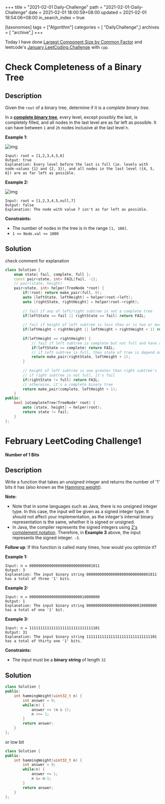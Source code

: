 +++
title = "2021-02-01 Daily-Challenge"
path = "2021-02-01-Daily-Challenge"
date = 2021-02-01 18:00:59+08:00
updated = 2021-02-01 18:54:06+08:00
in_search_index = true

[taxonomies]
tags = ["Algorithm"]
categories = [ "DailyChallenge",]
archives = [ "archive",]
+++

Today I have done [Largest Component Size by Common Factor](https://leetcode.com/problems/check-completeness-of-a-binary-tree/) and leetcode's [January LeetCoding Challenge](https://leetcode.com/explore/challenge/card/january-leetcoding-challenge-2021/583/week-5-january-29th-january-31st/3621/) with `cpp`.

<!-- more -->

# Check Completeness of a Binary Tree

## Description

Given the `root` of a binary tree, determine if it is a *complete binary tree*.

In a **[complete binary tree](http://en.wikipedia.org/wiki/Binary_tree#Types_of_binary_trees)**, every level, except possibly the last, is completely filled, and all nodes in the last level are as far left as possible. It can have between `1` and `2h` nodes inclusive at the last level `h`.

 

**Example 1:**

![img](https://assets.leetcode.com/uploads/2018/12/15/complete-binary-tree-1.png)

```
Input: root = [1,2,3,4,5,6]
Output: true
Explanation: Every level before the last is full (ie. levels with node-values {1} and {2, 3}), and all nodes in the last level ({4, 5, 6}) are as far left as possible.
```

**Example 2:**

![img](https://assets.leetcode.com/uploads/2018/12/15/complete-binary-tree-2.png)

```
Input: root = [1,2,3,4,5,null,7]
Output: false
Explanation: The node with value 7 isn't as far left as possible.
```

 

**Constraints:**

- The number of nodes in the tree is in the range `[1, 100]`.
- `1 <= Node.val <= 1000`

## Solution

check comment for explanation

``` cpp
class Solution {
    enum state{ fail, complete, full };
    const pair<state, int> FAIL{fail, -1};
    // pair(state, height)
    pair<state, int> helper(TreeNode *root) {
        if(!root) return make_pair(full, 0);
        auto [leftState, leftHeight] = helper(root->left);
        auto [rightState, rightHeight] = helper(root->right);
        
        // fail if any of left/right subtree is not a complete tree
        if(leftState == fail || rightState == fail) return FAIL;
        
        // fail if height of left subtree is less than or is two or more greater than right subtree's
        if(leftHeight < rightHeight || leftHeight > rightHeight + 1) return FAIL;
        
        if(leftHeight == rightHeight) {
            // fail if left subtree is complete but not full and have right subtree with same height
            if(leftState == complete) return FAIL;
            // if left subtree is full, then state of tree is depend on right subtree
            return make_pair(rightState, leftHeight + 1);
        }
        
        // height of left subtree is one greater than right subtree's
        // if right subtree is not full, it's fail
        if(rightState != full) return FAIL;
        // otherwise, it's a complete binary tree
        return make_pair(complete, leftHeight + 1);
    }
public:
    bool isCompleteTree(TreeNode* root) {
        auto [state, height] = helper(root);
        return state != fail;
    }
};
```

# February LeetCoding Challenge1

**Number of 1 Bits**

## Description

Write a function that takes an unsigned integer and returns the number of '1' bits it has (also known as the [Hamming weight](http://en.wikipedia.org/wiki/Hamming_weight)).

**Note:**

- Note that in some languages such as Java, there is no unsigned integer type. In this case, the input will be given as a signed integer type. It should not affect your implementation, as the integer's internal binary representation is the same, whether it is signed or unsigned.
- In Java, the compiler represents the signed integers using [2's complement notation](https://en.wikipedia.org/wiki/Two's_complement). Therefore, in **Example 3** above, the input represents the signed integer. `-3`.

**Follow up**: If this function is called many times, how would you optimize it?

 

**Example 1:**

```
Input: n = 00000000000000000000000000001011
Output: 3
Explanation: The input binary string 00000000000000000000000000001011 has a total of three '1' bits.
```

**Example 2:**

```
Input: n = 00000000000000000000000010000000
Output: 1
Explanation: The input binary string 00000000000000000000000010000000 has a total of one '1' bit.
```

**Example 3:**

```
Input: n = 11111111111111111111111111111101
Output: 31
Explanation: The input binary string 11111111111111111111111111111101 has a total of thirty one '1' bits.
```

 

**Constraints:**

- The input must be a **binary string** of length `32`

## Solution

``` cpp
class Solution {
public:
    int hammingWeight(uint32_t n) {
        int answer = 0;
        while(n) {
            answer += (n & 1);
            n >>= 1;
        }
        return answer;
    }
};
```

or low bit

``` cpp
class Solution {
public:
    int hammingWeight(uint32_t n) {
        int answer = 0;
        while(n) {
            answer += 1;
            n &= n-1;
        }
        return answer;
    }
};
```